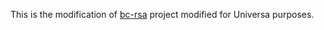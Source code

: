 This is the modification of [bc-rsa](https://github.com/square/jna-gmp/tree/master/bc-rsa) project modified for Universa purposes.